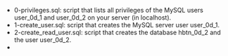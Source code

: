 * 0-privileges.sql: script that lists all privileges of the MySQL users user_0d_1 and user_0d_2 on your server (in localhost).
* 1-create_user.sql: script that creates the MySQL server user user_0d_1. 
* 2-create_read_user.sql: script that creates the database hbtn_0d_2 and the user user_0d_2.
* 
